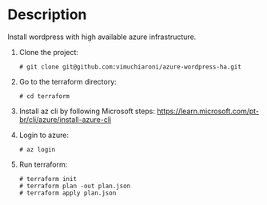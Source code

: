 # Description
Install wordpress with high available azure infrastructure.

1. Clone the project:
    ```
    # git clone git@github.com:vimuchiaroni/azure-wordpress-ha.git
    ```
2. Go to the terraform directory:
    ```
    # cd terraform
    ```
3. Install az cli by following Microsoft steps: https://learn.microsoft.com/pt-br/cli/azure/install-azure-cli

4. Login to azure:
    ```
    # az login
    ```
5. Run terraform:
    ```
    # terraform init
    # terraform plan -out plan.json
    # terraform apply plan.json
    ```
